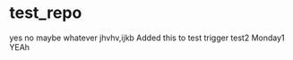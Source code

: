 test_repo
=========
yes
no
maybe
whatever
jhvhv,ijkb
Added this to test trigger
test2
Monday1
YEAh

